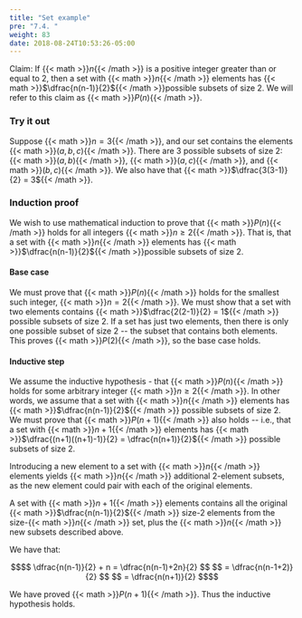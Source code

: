 ```yaml
---
title: "Set example"
pre: "7.4. "
weight: 83
date: 2018-08-24T10:53:26-05:00
---
```


Claim: If {{< math >}}$n${{< /math >}} is a positive integer greater than or equal to 2, then a set with {{< math >}}$n${{< /math >}} elements has {{< math >}}$\dfrac{n(n-1)}{2}${{< /math >}}possible subsets of size 2. We will refer to this claim as {{< math >}}$P(n)${{< /math >}}.

### Try it out

Suppose {{< math >}}$n = 3${{< /math >}}, and our set contains the elements {{< math >}}$(a, b, c)${{< /math >}}. There are 3 possible subsets of size 2: {{< math >}}$(a, b)${{< /math >}}, {{< math >}}$(a, c)${{< /math >}}, and {{< math >}}$(b, c)${{< /math >}}. We also have that {{< math >}}$\dfrac{3(3-1)}{2} = 3${{< /math >}}.

### Induction proof

We wish to use mathematical induction to prove that {{< math >}}$P(n)${{< /math >}} holds for all integers {{< math >}}$n \geq 2${{< /math >}}. That is, that a set with {{< math >}}$n${{< /math >}} elements has {{< math >}}$\dfrac{n(n-1)}{2}${{< /math >}}possible subsets of size 2.

#### Base case

We must prove that {{< math >}}$P(n)${{< /math >}} holds for the smallest such integer, {{< math >}}$n = 2${{< /math >}}. We must show that a set with two elements contains {{< math >}}$\dfrac{2(2-1)}{2} = 1${{< /math >}} possible subsets of size 2. If a set has just two elements, then there is only one possible subset of size 2 -- the subset that contains both elements. This proves {{< math >}}$P(2)${{< /math >}}, so the base case holds.

#### Inductive step

We assume the inductive hypothesis - that {{< math >}}$P(n)${{< /math >}} holds for some arbitrary integer {{< math >}}$n \geq 2${{< /math >}}. In other words, we assume that a set with {{< math >}}$n${{< /math >}} elements has {{< math >}}$\dfrac{n(n-1)}{2}${{< /math >}} possible subsets of size 2. We must prove that {{< math >}}$P(n+1)${{< /math >}} also holds -- i.e., that a set with {{< math >}}$n + 1${{< /math >}} elements has {{< math >}}$\dfrac{(n+1)((n+1)-1)}{2} = \dfrac{n(n+1)}{2}${{< /math >}} possible subsets of size 2.

Introducing a new element to a set with {{< math >}}$n${{< /math >}} elements yields {{< math >}}$n${{< /math >}} additional 2-element subsets, as the new element could pair with each of the original elements.

A set with {{< math >}}$n+1${{< /math >}} elements contains all the original {{< math >}}$\dfrac{n(n-1)}{2}${{< /math >}} size-2 elements from the size-{{< math >}}$n${{< /math >}} set, plus the {{< math >}}$n${{< /math >}} new subsets described above. 

We have that:

```math
$$
\dfrac{n(n-1)}{2} + n = \dfrac{n(n-1)+2n}{2}
$$
$$
= \dfrac{n(n-1+2)}{2}
$$
$$
= \dfrac{n(n+1)}{2}
$$
```

We have proved {{< math >}}$P(n+1)${{< /math >}}. Thus the inductive hypothesis holds.